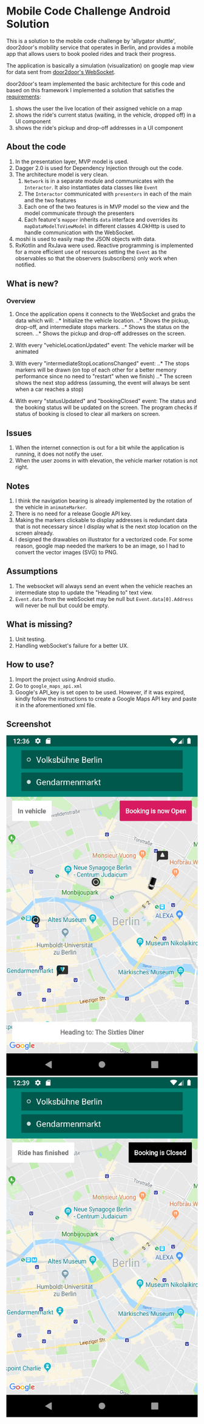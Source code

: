 # Mobile Code Challenge Android Solution

This is a solution to the mobile code challenge by 'allygator shuttle', door2door's mobility service that operates in Berlin, and provides a mobile app that allows users to book pooled rides and track their progress.

The application is basically a simulation (visualization) on google map view for data sent from [door2door's WebSocket](https://d2d-frontend-code-challenge.herokuapp.com/docs).

door2door's team implemented the basic architecture for this code and based on this framework I implemented a solution that satisfies 
the [requirements](https://github.com/door2door-io/d2d-code-challenges/tree/master/mobile):
 
1. shows the user the live location of their assigned vehicle on a map
2. shows the ride's current status (waiting, in the vehicle, dropped off) in a UI component
3. shows the ride's pickup and drop-off addresses in a UI component

## About the code
1. In the presentation layer, MVP model is used. 
2. Dagger 2.0 is used for Dependency Injection through out the code. 
3. The architecture model is very clean. 
	1. `Network` is in a separate module and communicates with the `Interactor`. It also instantiates data classes like `Event`
	2. The `Interactor` communicated with `presenters` in each of the main and the two features
	3. Each one of the two features is in MVP model so the view and the model communicate through the presenters
	4. Each feature's `mapper` inherits `data` interface and overrides its `mapDataModelToViewModel` in different classes
4.OkHttp is used to handle communication with the WebSocket.
5. moshi is used to easily map the JSON objects with data.
6. RxKotlin and RxJava were used. Reactive programming is implemented for a more efficient use of resources setting the `Event` as the observables so that the observers (subscribers) only work when notified. 

## What is new? 
### Overview
1. Once the application opens it connects to the WebSocket and grabs the data which will:
..* Initialize the vehicle location.
..* Shows the pickup, drop-off, and intermediate stops markers.
..* Shows the status on the screen.
..* Shows the pickup and drop-off addresses on the screen.

2. With every "vehicleLocationUpdated" event:
The vehicle marker will be animated

3. With every "intermediateStopLocationsChanged" event:
..* The stops markers will be drawn (on top of each other for a better memory performance since no need to "restart" when we finish)
..* The screen shows the next stop address (assuming, the event will always be sent when a car reaches a stop)

4. With every "statusUpdated" and "bookingClosed" event:
The status and the booking status will be updated on the screen.
The program checks if status of booking is closed to clear all markers on screen.

## Issues
1. When the internet connection is out for a bit while the application is running, it does not notify the user.
2. When the user zooms in with elevation, the vehicle marker rotation is not right.

## Notes
1. I think the navigation bearing is already implemented by the rotation of the vehicle in `animateMarker`.
2. There is no need for a release Google API key.
3. Making the markers clickable to display addresses is redundant data that is not necessary since I display what is the next stop location on the screen already.
4. I designed the drawables on illustrator for a vectorized code. For some reason, google map needed the markers to be an image, so I had to convert the vector images (SVG) to PNG.

## Assumptions
1. The websocket will always send an event when the vehicle reaches an intermediate stop to update the "Heading to" text view. 
2. `Event.data` from the webSocket may be null but `Event.data[0].Address` will never be null but could be empty.

## What is missing?
1. Unit testing.
2. Handling webSocket's failure for a better UX.

## How to use?
1. Import the project using Android studio. 
2. Go to `google_maps_api.xml` 
3. Google's API_key is set open to be used. However, if it was expired, kindly follow the instructions to create a Google Maps API key and paste it in the aforementioned xml file.


## Screenshot
![](https://raw.githubusercontent.com/MichaelKMalak/mobile-code-challenge-solution-android/extra-2/img/Screenshot_4.png)
![](https://raw.githubusercontent.com/MichaelKMalak/mobile-code-challenge-solution-android/extra-2/img/Screenshot_4_2.png)
